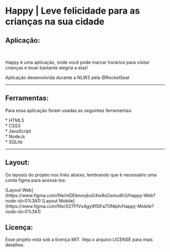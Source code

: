 # Happy | Leve felicidade para as crianças na sua cidade 
 
<h2>Aplicação:</h2> <br> 
<p>Happy é uma aplicação, onde você pode marcar horários para visitar crianças e levar bastante alegria a elas!</p>
<p>Aplicação desenvolvida durante a NLW3 pela @RocketSeat</p>

<hr>
<h2>Ferramentas:</h2>
<p>Para essa aplicação foram usadas as seguintes ferramentas:</p>
* HTML5 <br>
* CSS3 <br>
* JavaScript <br>
* NodeJs <br>
* SQLite <br>
<hr>

<h2>Layout:</h2>
<p>Os layouts do projeto nos links abaixo, lembrando que é necessário uma conta figma para acessá-los:</p>
[Layout Web](https://www.figma.com/file/mDEbnoojksG4w8sOxmudh3/Happy-Web?node-id=0%3A1)
[Layout Mobile](https://www.figma.com/file/X27FfVxAgy9f5IFa7ONlph/Happy-Mobile?node-id=0%3A1)
 
 <h2>Licença:</h2>
 <p>Esse projeto está sob a licença MIT. Veja o arquivo LICENSE para mais detalhes.</p>
